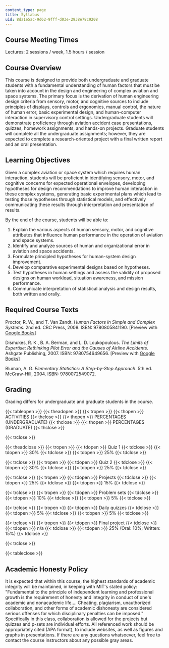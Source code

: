 ```yaml
---
content_type: page
title: Syllabus
uid: 8da1e5ac-9d62-9fff-d03e-2938e78c9208
---
```


Course Meeting Times
--------------------

Lectures: 2 sessions / week, 1.5 hours / session

Course Overview
---------------

This course is designed to provide both undergraduate and graduate students with a fundamental understanding of human factors that must be taken into account in the design and engineering of complex aviation and space systems. The primary focus is the derivation of human engineering design criteria from sensory, motor, and cognitive sources to include principles of displays, controls and ergonomics, manual control, the nature of human error, basic experimental design, and human-computer interaction in supervisory control settings. Undergraduate students will demonstrate proficiency through aviation accident case presentations, quizzes, homework assignments, and hands-on projects. Graduate students will complete all the undergraduate assignments; however, they are expected to complete a research-oriented project with a final written report and an oral presentation.

Learning Objectives
-------------------

Given a complex aviation or space system which requires human interaction, students will be proficient in identifying sensory, motor, and cognitive concerns for expected operational envelopes, developing hypotheses for design recommendations to improve human interaction in these complex systems, generating basic experimental plans which lead to testing those hypotheses through statistical models, and effectively communicating these results through interpretation and presentation of results.

By the end of the course, students will be able to:

1.  Explain the various aspects of human sensory, motor, and cognitive attributes that influence human performance in the operation of aviation and space systems.
2.  Identify and analyze sources of human and organizational error in aviation and space accidents.
3.  Formulate principled hypotheses for human-system design improvement.
4.  Develop comparative experimental designs based on hypotheses.
5.  Test hypotheses in human settings and assess the validity of proposed designs on human workload, situation awareness, and mission performance.
6.  Communicate interpretation of statistical analysis and design results, both written and orally.

Required Course Texts
---------------------

Proctor, R. W., and T. Van Zandt. _Human Factors in Simple and Complex Systems_. 2nd ed. CRC Press, 2008. ISBN: 9780805841190. \[Preview with [Google Books](http://books.google.com/books?id=LfqDZ1VEmyoC&pg=PAfrontcover#v=onepage)\]

Dismukes, R. K., B. A. Berman, and L. D. Loukopoulous. _The Limits of Expertise: Rethinking Pilot Error and the Causes of Airline Accidents_. Ashgate Publishing, 2007. ISBN: 9780754649656. \[Preview with [Google Books](http://books.google.com/books?id=mMxaYxhu0l0C&pg=PAfrontcover#v=onepage)\]

Bluman, A. G. _Elementary Statistics: A Step-by-Step Approach_. 5th ed. McGraw-Hill, 2004. ISBN: 9780072549072.

Grading
-------

Grading differs for undergraduate and graduate students in the course.

{{< tableopen >}}
{{< theadopen >}}
{{< tropen >}}
{{< thopen >}}
ACTIVITIES
{{< thclose >}}
{{< thopen >}}
PERCENTAGES  
(UNDERGRADUATE)
{{< thclose >}}
{{< thopen >}}
PERCENTAGES  
(GRADUATE)
{{< thclose >}}

{{< trclose >}}

{{< theadclose >}}
{{< tropen >}}
{{< tdopen >}}
Quiz 1
{{< tdclose >}}
{{< tdopen >}}
30%
{{< tdclose >}}
{{< tdopen >}}
25%
{{< tdclose >}}

{{< trclose >}}
{{< tropen >}}
{{< tdopen >}}
Quiz 2
{{< tdclose >}}
{{< tdopen >}}
30%
{{< tdclose >}}
{{< tdopen >}}
25%
{{< tdclose >}}

{{< trclose >}}
{{< tropen >}}
{{< tdopen >}}
Projects
{{< tdclose >}}
{{< tdopen >}}
25%
{{< tdclose >}}
{{< tdopen >}}
15%
{{< tdclose >}}

{{< trclose >}}
{{< tropen >}}
{{< tdopen >}}
Problem sets
{{< tdclose >}}
{{< tdopen >}}
10%
{{< tdclose >}}
{{< tdopen >}}
5%
{{< tdclose >}}

{{< trclose >}}
{{< tropen >}}
{{< tdopen >}}
Daily quizzes
{{< tdclose >}}
{{< tdopen >}}
5%
{{< tdclose >}}
{{< tdopen >}}
5%
{{< tdclose >}}

{{< trclose >}}
{{< tropen >}}
{{< tdopen >}}
Final project
{{< tdclose >}}
{{< tdopen >}}
n/a
{{< tdclose >}}
{{< tdopen >}}
25% (Oral: 10%; Written: 15%)
{{< tdclose >}}

{{< trclose >}}

{{< tableclose >}}

Academic Honesty Policy
-----------------------

It is expected that within this course, the highest standards of academic integrity will be maintained, in keeping with MIT's stated policy: "Fundamental to the principle of independent learning and professional growth is the requirement of honesty and integrity in conduct of one's academic and nonacademic life…. Cheating, plagiarism, unauthorized collaboration, and other forms of academic dishonesty are considered serious offenses for which disciplinary penalties can be imposed." Specifically in this class, collaboration is allowed for the projects but quizzes and p-sets are individual efforts. All referenced work should be appropriately cited (APA format), to include websites, as well as figures and graphs in presentations. If there are any questions whatsoever, feel free to contact the course instructors about any possible gray areas.